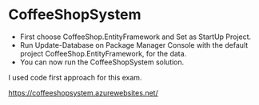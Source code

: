 # CoffeeShopSystem

* First choose CoffeeShop.EntityFramework and Set as StartUp Project.
* Run Update-Database on Package Manager Console with the default project CoffeeShop.EntityFramework, for the data.
* You can now run the CoffeeShopSystem solution.

I used code first approach for this exam.

https://coffeeshopsystem.azurewebsites.net/

